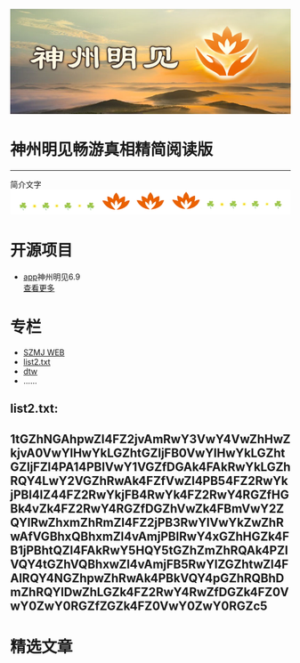   
![N|Solid](https://github.com/szmj0/update/blob/main/extras/Icon-256.jpg)
# 神州明见畅游真相精简阅读版 	
---
简介文字
![N|Solid](https://github.com/szmj0/update/blob/main/extras/sjmj-fg.jpg)


# 开源项目  
- [app](github.com/szmj0/update/blob/main/extras/szmj-v6.9.2024010901.apk)神州明见6.9	
[查看更多](github.com/szmj0/Publish)	 

	
# 专栏  
- [SZMJ WEB](github.com/szmj0/update/blob/main/extras/SZZD_PC/szmjweb.3.0.zip)
- [list2.txt](szzdmj.github.io/github-page-test/list2.txt)
- [dtw](j.mp/ddw2288)
- ……

	
**list2.txt:**      
---
1tGZhNGAhpwZl4FZ2jvAmRwY3VwY4VwZhHwZkjvA0VwYlHwYkLGZhtGZljFB0VwYlHwYkLGZhtGZljFZl4PA14PBlVwY1VGZfDGAk4FAkRwYkLGZhRQY4LwY2VGZhRwAk4FZfVwZl4PB54FZ2RwYkjPBl4lZ44FZ2RwYkjFB4RwYk4FZ2RwY4RGZfHGBk4vZk4FZ2RwY4RGZfDGZhVwZk4FBmVwY2ZQYlRwZhxmZhRmZl4FZ2jPB3RwYlVwYkZwZhRwAfVGBhxQBhxmZl4vAmjPBlRwY4xGZhHGZk4FB1jPBhtQZl4FAkRwY5HQY5tGZhZmZhRQAk4PZlVQY4tGZhVQBhxwZl4vAmjFB5RwYlZGZhtwZl4FAlRQY4NGZhpwZhRwAk4PBkVQY4pGZhRQBhDmZhRQYlDwZhLGZk4FZ2RwY4RwZfDGZk4FZ0VwY0ZwY0RGZfZGZk4FZ0VwY0ZwY0RGZc5
---


# 精选文章